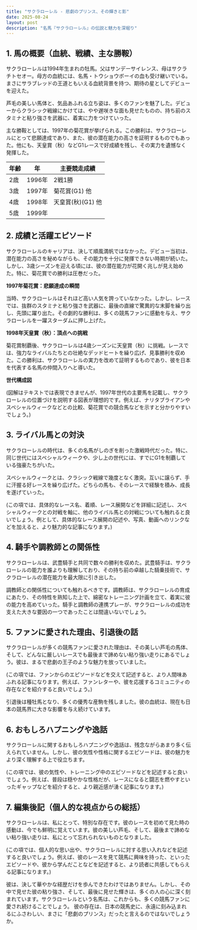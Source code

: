 ```yaml
---
title: "サクラローレル - 悲劇のプリンス、その輝きと影"
date: 2025-08-24
layout: post
description: "名馬『サクラローレル』の伝説と魅力を深堀り"
---
```


## 1. 馬の概要（血統、戦績、主な勝鞍）

サクラローレルは1994年生まれの牡馬。父はサンデーサイレンス、母はサクラチトセオー。母方の血統には、名馬・トウショウボーイの血も受け継いでいる。まさにサラブレッドの王道ともいえる血統背景を持つ、期待の星としてデビューを迎えた。

芦毛の美しい馬体と、気品あふれる立ち姿は、多くのファンを魅了した。デビューからクラシック戦線にかけては、やや遅咲きな面も見せたものの、持ち前のスタミナと粘り強さを武器に、着実に力をつけていった。

主な勝鞍としては、1997年の菊花賞が挙げられる。この勝利は、サクラローレルにとって悲願達成であり、また、彼の潜在能力の高さを証明するものでもあった。他にも、天皇賞（秋）などG1レースで好成績を残し、その実力を遺憾なく発揮した。

| 年齢 | 年 | 主要競走成績 |
|---|---|---|
| 2歳 | 1996年 | 2戦1勝 |
| 3歳 | 1997年 | 菊花賞(G1)  他 |
| 4歳 | 1998年 | 天皇賞(秋)(G1) 他 |
| 5歳 | 1999年 |  |


## 2. 成績と活躍エピソード

サクラローレルのキャリアは、決して順風満帆ではなかった。デビュー当初は、潜在能力の高さを秘めながらも、その能力を十分に発揮できない時期が続いた。しかし、3歳シーズンを迎える頃には、彼の潜在能力が花開く兆しが見え始めた。特に、菊花賞での勝利は圧巻だった。

**1997年菊花賞：悲願達成の瞬間**

当時、サクラローレルはそれほど高い人気を誇っていなかった。しかし、レースでは、抜群のスタミナと粘り強さを武器に、最後の直線で驚異的な末脚を繰り出し、先頭に躍り出た。その劇的な勝利は、多くの競馬ファンに感動を与え、サクラローレルを一躍スターダムに押し上げた。

**1998年天皇賞（秋）：頂点への挑戦**

菊花賞制覇後、サクラローレルは4歳シーズンに天皇賞（秋）に挑戦。レースでは、強力なライバルたちとの壮絶なデッドヒートを繰り広げ、見事勝利を収めた。この勝利は、サクラローレルの実力を改めて証明するものであり、彼を日本を代表する名馬の仲間入りへと導いた。

**世代構成図**

(図解はテキストでは表現できませんが、1997年世代の主要馬を記載し、サクラローレルの位置づけを説明する図表が理想的です。例えば、ナリタブライアンやスペシャルウィークなどとの比較、菊花賞での競合馬などを示すと分かりやすいでしょう。)


## 3. ライバル馬との対決

サクラローレルの時代は、多くの名馬がしのぎを削った激戦時代だった。特に、同じ世代にはスペシャルウィークや、少し上の世代には、すでにG1を制覇している強豪たちがいた。

スペシャルウィークとは、クラシック戦線で幾度となく激突。互いに譲らず、手に汗握る好レースを繰り広げた。どちらの馬も、そのレースで経験を積み、成長を遂げていった。

(この項では、具体的なレース名、着順、レース展開などを詳細に記述し、スペシャルウィークとの対戦を軸に、他のライバル馬との対戦についても触れると良いでしょう。例として、具体的なレース展開の記述や、写真、動画へのリンクなどを加えると、より魅力的な記事になります。)


## 4. 騎手や調教師との関係性

サクラローレルは、武豊騎手と共同で数々の勝利を収めた。武豊騎手は、サクラローレルの能力を誰よりも理解しており、その持ち前の卓越した騎乗技術で、サクラローレルの潜在能力を最大限に引き出した。

調教師との関係性についても触れるべきです。調教師は、サクラローレルの育成にあたり、その特性を熟知した上で、綿密なトレーニング計画を立て、着実に彼の能力を高めていった。騎手と調教師の連携プレーが、サクラローレルの成功を支えた大きな要因の一つであったことは間違いないでしょう。


## 5. ファンに愛された理由、引退後の話

サクラローレルが多くの競馬ファンに愛された理由は、その美しい芦毛の馬体、そして、どんなに厳しいレースでも最後まで諦めない粘り強い走りにあるでしょう。彼は、まるで悲劇の王子のような魅力を放っていました。

(この項では、ファンからのエピソードなどを交えて記述すると、より人間味あふれる記事になります。例えば、ファンレターや、彼を応援するコミュニティの存在などを紹介すると良いでしょう。)

引退後は種牡馬となり、多くの優秀な産駒を残しました。彼の血統は、現在も日本の競馬界に大きな影響を与え続けています。


## 6. おもしろハプニングや逸話

サクラローレルに関するおもしろハプニングや逸話は、残念ながらあまり多く伝えられていません。しかし、彼の気性や性格に関するエピソードは、彼の魅力をより深く理解する上で役立ちます。

(この項では、彼の気性や、トレーニング中のエピソードなどを記述すると良いでしょう。例えば、普段は穏やかな性格だが、レースになると闘志を燃やすといったギャップなどを紹介すると、より親近感が湧く記事になります。)


## 7. 編集後記（個人的な視点からの総括）

サクラローレルは、私にとって、特別な存在です。彼のレースを初めて見た時の感動は、今でも鮮明に覚えています。彼の美しい芦毛、そして、最後まで諦めない粘り強い走りは、私にとって忘れられないものとなりました。

(この項では、個人的な思い出や、サクラローレルに対する思い入れなどを記述すると良いでしょう。例えば、彼のレースを見て競馬に興味を持った、といったエピソードや、彼から学んだことなどを記述すると、より読者に共感してもらえる記事になります。)

彼は、決して華やかな経歴だけを歩んできたわけではありません。しかし、その中で見せた彼の粘り強さ、そして、最後に見せた輝きは、多くの人の心に深く刻まれています。サクラローレルという名馬は、これからも、多くの競馬ファンに愛され続けることでしょう。  彼の存在は、日本の競馬史に、永遠に刻み込まれるにふさわしい、まさに「悲劇のプリンス」だったと言えるのではないでしょうか。
